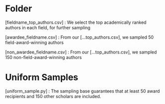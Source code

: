 # Folder

[fieldname_top_authors.csv] : We select the top academically ranked authors in each field, for further sampling

[awardee_fieldname.csv] : From our [...top_authors.csv], we sampled 50 field-award-winning authors

[non_awardee_fieldname.csv] : From our [...top_authors.csv], we sampled 150 non-field-award-winning authors

# Uniform Samples

[uniform_sample.py] : The sampling base guarantees that at least 50 award recipients and 150 other scholars are included. 